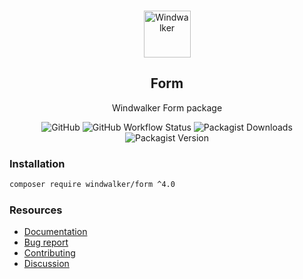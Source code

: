 <p align="center">
    <br/>
    <img src="https://user-images.githubusercontent.com/1639206/151679867-8df93936-e4af-4677-a6f3-eb33d27e038b.svg" alt="Windwalker"
        height="75">
    <br/>
</p>

<h2 align="center">Form</h2>

<p align="center">
    Windwalker Form package
</p>

<p align="center">
    <img alt="GitHub" src="https://img.shields.io/github/license/windwalker-io/form?style=flat-square">
    <img alt="GitHub Workflow Status" src="https://img.shields.io/github/actions/workflow/status/windwalker-io/form/ci.yml?label=test&style=flat-square">
    <img alt="Packagist Downloads" src="https://img.shields.io/packagist/dt/windwalker/form?style=flat-square">
    <img alt="Packagist Version" src="https://img.shields.io/packagist/v/windwalker/form?style=flat-square">
</p>

### Installation

```bash
composer require windwalker/form ^4.0
```

### Resources

- [Documentation](https://windwalker.io/documentation/components/form/)
- [Bug report](https://github.com/windwalker-io/framework)
- [Contributing](https://github.com/windwalker-io/framework)
- [Discussion](https://github.com/windwalker-io/framework/discussions)

